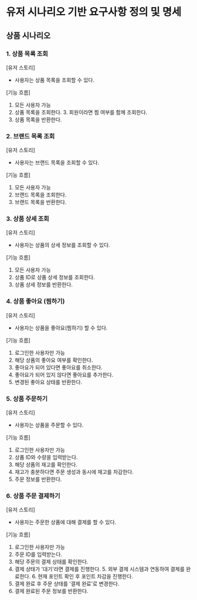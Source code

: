 # 유저 시나리오 기반 요구사항 정의 및 명세

## 상품 시나리오

### 1. 상품 목록 조회

[유저 스토리]

- 사용자는 상품 목록을 조회할 수 있다.

[기능 흐름]

1. 모든 사용자 가능
2. 상품 목록을 조회한다.
    3. 회원이라면 찜 여부를 함께 조회한다.
3. 상품 목록을 반환한다.

### 2. 브랜드 목록 조회

[유저 스토리]

- 사용자는 브랜드 목록을 조회할 수 있다.

[기능 흐름]

1. 모든 사용자 가능
2. 브랜드 목록을 조회한다.
3. 브랜드 목록을 반환한다.

### 3. 상품 상세 조회

[유저 스토리]

- 사용자는 상품의 상세 정보를 조회할 수 있다.

[기능 흐름]

1. 모든 사용자 가능
2. 상품 ID로 상품 상세 정보를 조회한다.
3. 상품 상세 정보를 반환한다.

### 4. 상품 좋아요 (찜하기)

[유저 스토리]

- 사용자는 상품을 좋아요(찜하기) 할 수 있다.

[기능 흐름]

1. 로그인한 사용자만 가능
2. 해당 상품의 좋아요 여부를 확인한다.
3. 좋아요가 되어 있다면 좋아요를 취소한다.
4. 좋아요가 되어 있지 않다면 좋아요를 추가한다.
5. 변경된 좋아요 상태를 반환한다.

### 5. 상품 주문하기

[유저 스토리]

- 사용자는 상품을 주문할 수 있다.

[기능 흐름]

1. 로그인한 사용자만 가능
2. 상품 ID와 수량을 입력받는다.
3. 해당 상품의 재고를 확인한다.
4. 재고가 충분하다면 주문 생성과 동시에 재고를 차감한다.
5. 주문 정보를 반환한다.

### 6. 상품 주문 결제하기

[유저 스토리]

- 사용자는 주문한 상품에 대해 결제를 할 수 있다.

[기능 흐름]

1. 로그인한 사용자만 가능
2. 주문 ID를 입력받는다.
3. 해당 주문의 결제 상태를 확인한다.
4. 결제 상태가 '대기'라면 결제를 진행한다.
    5. 외부 결제 시스템과 연동하여 결제를 완료한다.
    6. 현재 포인트 확인 후 포인트 차감을 진행한다.
5. 결제 완료 후 주문 상태를 '결제 완료'로 변경한다.
6. 결제 완료된 주문 정보를 반환한다.


